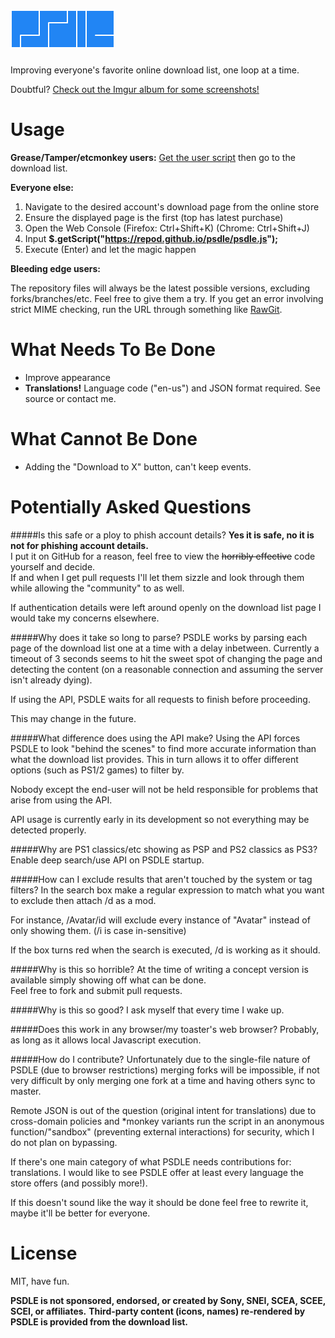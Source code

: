 ![psdle](logo/4_psdle.png?raw=true)
=====

Improving everyone's favorite online download list, one loop at a time.

Doubtful? [Check out the Imgur album for some screenshots!](http://imgur.com/a/m5Rxw)

Usage
=====
**Grease/Tamper/etcmonkey users:** [Get the user script](https://repod.github.io/psdle/psdle.user.js) then go to the download list.    

**Everyone else:**

1. Navigate to the desired account's download page from the online store
2. Ensure the displayed page is the first (top has latest purchase)
3. Open the Web Console (Firefox: Ctrl+Shift+K) (Chrome: Ctrl+Shift+J)
4. Input **$.getScript("https://repod.github.io/psdle/psdle.js");** 
5. Execute (Enter) and let the magic happen

**Bleeding edge users:**

The repository files will always be the latest possible versions, excluding forks/branches/etc. Feel free to give them a try.
If you get an error involving strict MIME checking, run the URL through something like [RawGit](http://rawgit.com/).

What Needs To Be Done
=====
* Improve appearance
* **Translations!** Language code ("en-us") and JSON format required. See source or contact me.

What Cannot Be Done
=====
* Adding the "Download to X" button, can't keep events.

Potentially Asked Questions
=====
#####Is this safe or a ploy to phish account details?
**Yes it is safe, no it is not for phishing account details.**    
I put it on GitHub for a reason, feel free to view the ~~horribly effective~~ code yourself and decide.    
If and when I get pull requests I'll let them sizzle and look through them while allowing the "community" to as well.

If authentication details were left around openly on the download list page I would take my concerns elsewhere.

#####Why does it take so long to parse?
PSDLE works by parsing each page of the download list one at a time with a delay inbetween. Currently a timeout of 3 seconds seems to hit the sweet spot of changing the page and detecting the content (on a reasonable connection and assuming the server isn't already dying).

If using the API, PSDLE waits for all requests to finish before proceeding.

This may change in the future.

#####What difference does using the API make?
Using the API forces PSDLE to look "behind the scenes" to find more accurate information than what the download list provides.
This in turn allows it to offer different options (such as PS1/2 games) to filter by.

Nobody except the end-user will not be held responsible for problems that arise from using the API.

API usage is currently early in its development so not everything may be detected properly.

#####Why are PS1 classics/etc showing as PSP and PS2 classics as PS3?
Enable deep search/use API on PSDLE startup.

#####How can I exclude results that aren't touched by the system or tag filters?
In the search box make a regular expression to match what you want to exclude then attach /d as a mod.

For instance, /Avatar/id will exclude every instance of "Avatar" instead of only showing them. (/i is case in-sensitive)

If the box turns red when the search is executed, /d is working as it should.

#####Why is this so horrible?
At the time of writing a concept version is available simply showing off what can be done.    
Feel free to fork and submit pull requests.

#####Why is this so good?
I ask myself that every time I wake up.

#####Does this work in any browser/my toaster's web browser?
Probably, as long as it allows local Javascript execution.

#####How do I contribute?
Unfortunately due to the single-file nature of PSDLE (due to browser restrictions) merging forks will be impossible, if not very difficult by only merging one fork at a time and having others sync to master.

Remote JSON is out of the question (original intent for translations) due to cross-domain policies and *monkey variants run the script in an anonymous function/"sandbox" (preventing external interactions) for security, which I do not plan on bypassing.

If there's one main category of what PSDLE needs contributions for: translations. I would like to see PSDLE offer at least every language the store offers (and possibly more!).

If this doesn't sound like the way it should be done feel free to rewrite it, maybe it'll be better for everyone.

License
=====
MIT, have fun.

**PSDLE is not sponsored, endorsed, or created by Sony, SNEI, SCEA, SCEE, SCEI, or affiliates.**
**Third-party content (icons, names) re-rendered by PSDLE is provided from the download list.**
